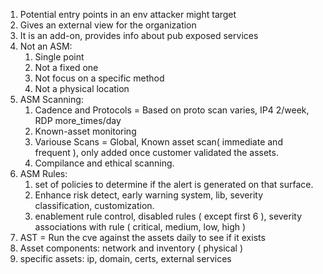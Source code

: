 1. Potential entry points in an env attacker might target
2. Gives an external view for the organization
3. It is an add-on, provides info about pub exposed services
4. Not an ASM:
	1. Single point
	2. Not a fixed one 
	3. Not focus on a specific method
	4. Not a physical location
5. ASM Scanning:
	1. Cadence and Protocols = Based on proto scan varies, IP4 2/week, RDP more_times/day
	2. Known-asset monitoring
	3. Variouse Scans = Global, Known asset scan( immediate and frequent ), only added once customer validated the assets.
	4. Compilance and ethical scanning.
6. ASM Rules:
	1. set of policies to determine if the alert is generated on that surface.
	2. Enhance risk detect, early warning system, lib, severity classification, customization.
	3. enablement rule control, disabled rules ( except first 6 ), severity associations with rule ( critical, medium, low, high )
7. AST = Run the cve against the assets daily to see if it exists
8. Asset components: network and inventory ( physical )
9. specific assets: ip, domain, certs, external services





